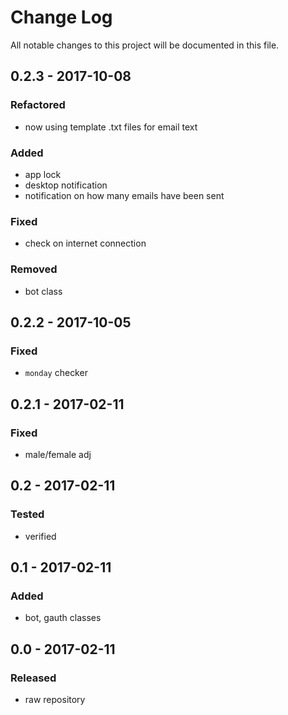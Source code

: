 # Change Log
All notable changes to this project will be documented in this file.

## 0.2.3 - 2017-10-08

### Refactored
- now using template .txt files for email text

### Added
- app lock
- desktop notification
- notification on how many emails have been sent

### Fixed
- check on internet connection

### Removed
- bot class

## 0.2.2 - 2017-10-05

### Fixed
- `monday` checker

## 0.2.1 - 2017-02-11

### Fixed
- male/female adj

## 0.2 - 2017-02-11

### Tested
- verified

## 0.1 - 2017-02-11

### Added
- bot, gauth classes

## 0.0 - 2017-02-11

### Released
- raw repository
